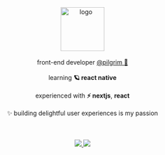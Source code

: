 
<div align="center">
  <a href="#">
    <img src="https://user-images.githubusercontent.com/48724782/212789495-13fe5737-0fdb-4d95-b3c7-71ddcf48c7d2.png" alt="logo" width=100 />
  </a>
</div>

<br />

<div align="center">
  front-end developer <a href="https://www.linkedin.com/in/filipeveronezi/">@pilgrim 🧡</a>
</div>

<br />

<div align="center">
  learning <strong>🪐 react native</strong>
</div>

<br />

<div align="center">
  experienced with <strong>⚡ nextjs</strong>, <strong>react</strong>
</div>

<br />

<div align="center">
  ✨ building delightful user experiences is my passion
</div>

<br />
<br />
<br />

<div align="center">
  <a href="https://www.linkedin.com/in/filipeveronezi/">
    <img src="https://img.shields.io/badge/linkedin-000000.svg?style=for-the-badge&logo=linkedin&logoColor=white" />
  </a>
  <a href="mailto:filipeseidi@hotmail.com">
    <img src="https://img.shields.io/badge/email-000000.svg?style=for-the-badge&logo=mail.ru&logoColor=white" />
  </a>
</div>
